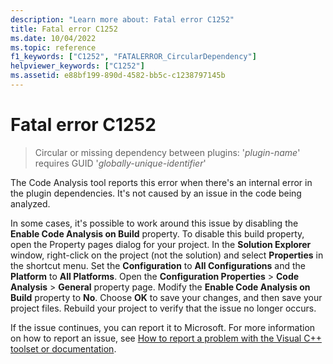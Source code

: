 ```yaml
---
description: "Learn more about: Fatal error C1252"
title: Fatal error C1252
ms.date: 10/04/2022
ms.topic: reference
f1_keywords: ["C1252", "FATALERROR_CircularDependency"]
helpviewer_keywords: ["C1252"]
ms.assetid: e88bf199-890d-4582-bb5c-c1238797145b
---
```

# Fatal error C1252

> Circular or missing dependency between plugins: '*plugin-name*' requires GUID '*globally-unique-identifier*'

The Code Analysis tool reports this error when there's an internal error in the plugin dependencies. It's not caused by an issue in the code being analyzed.

In some cases, it's possible to work around this issue by disabling the **Enable Code Analysis on Build** property. To disable this build property, open the Property pages dialog for your project. In the **Solution Explorer** window, right-click on the project (not the solution) and select **Properties** in the shortcut menu. Set the **Configuration** to **All Configurations** and the **Platform** to **All Platforms**. Open the **Configuration Properties** > **Code Analysis** > **General** property page. Modify the **Enable Code Analysis on Build** property to **No**. Choose **OK** to save your changes, and then save your project files. Rebuild your project to verify that the issue no longer occurs.

If the issue continues, you can report it to Microsoft. For more information on how to report an issue, see [How to report a problem with the Visual C++ toolset or documentation](../overview/how-to-report-a-problem-with-the-visual-cpp-toolset.md).
